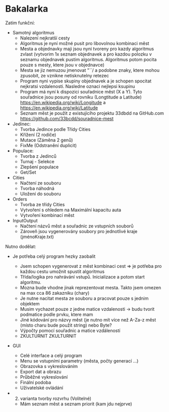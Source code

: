 # Bakalarka
Zatím funkční:
  - Samotný algoritmus
    - Nalezení nejkratší cesty
    - Algoritmus je nyní možné pusit pro libovolnou kombinaci měst
    - Mesta a objednavky maji jsou nyni tvoreny pro kazdy algoritmus zvlast (vytvorim 1x seznam objednavek a pro kazdou polozku v seznamu objednavek pustim algoritmus. Algoritmus potom pocita pouze s mesty, ktere jsou v objednavce)
    - Mesta se jiz nemuzou jmenovat "´´\/ a podobne znaky, ktere mohou zpusobit, ze vznikne netisknutelny retezec
    - Program nyni vypise skupiny objednavek a je schopen spocitat nejkratsi vzdalenosti. Nasledne oznaci nejlepsi ksupinu
    - Program má nyní k dispozici souřadnice měst (X a Y). Tyto souřadnice jsou posuny od rovníku (Longtitude a Latitude)
https://en.wikipedia.org/wiki/Longitude a https://en.wikipedia.org/wiki/Latitude
    - Seznam měst je použit z existujícího projektu 33dbdd na GitHub.com https://github.com/33bcdd/souradnice-mest
  - Jedinec:
    - Tvorba Jedince podle Třídy Cities
    - Křížení (2 rodiče)
    - Mutace (Záměna 2 genů)
    - FixMe (Odstranění duplicit)
  - Populace:
    - Tvorba z Jedinců
    - Turnaj - Selekce
    - Zlepšení populace
    - Get/Set
  - Cities
    - Načtení ze souboru
    - Tvorba náhodná
    - Uložení do souboru
  - Orders
    - Tvorba ze třídy Cities
    - Vytvoření s ohledem na Maximální kapacitu auta
    - Vytvoření kombinací měst
  - InputOutput
    - Načtení názvů měst a souřadnic ze vstupních souborů
    - Zároveň jsou vygenerovány soubory pro jednotlivé kraje (jménoKraje.txt)
    
Nutno dodělat:
  - Je potřeba celý program hezky zaobalit
    - Jsem schopen vygenerovat z měst kombinaci cest => je potřeba pro každou cestu umožnit spustit algoritmus
    - Třída/logika pro nahrávání vstupů. Inicializace a potom start algoritmu.
    - Mozna bude vhodne jinak reprezentovat mesta. Takto jsem omezen na max cca 86 zakazniku (chary)
    - Je nutne nacitat mesta ze souboru a pracovat pouze s jednim objektem
    - Musim vychazet pouze z jedne matice vzdalenosti -> budu tvorit podmatice podle prvku, ktere mam
    - Jiné kódování pro názvy měst (je nutno mít více než A-Za-z měst (místo charu bude použit string) nebo Byte?
    - Výpočty pomocí souřadnic a matice vzdáleností 
    - ZKULTURNIT ZKULTURNIT
  
  - GUI
    - Celé interface a celý program
    - Menu se vstupními parametry (města, počty generací ...)
    - Obrazovka s vykreslováním
    - Export dat a obrazu
    - Průběžné vykreslování
    - Finální podoba
    - Uživatelské ovládání  
  
  - 2. varianta tvorby rozvrhu (Volitelné)
    - Mám seznam měst a seznam priorit (kam jdu nejprve)
